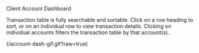Client Account Dashboard

Transaction table is fully searchable and sortable. Click on a row heading to sort, or on an individual row to view transaction details.
Clicking on individual accounts filters the transaction table by that account(s).

(/account-dash-gif.gif?raw=true)
